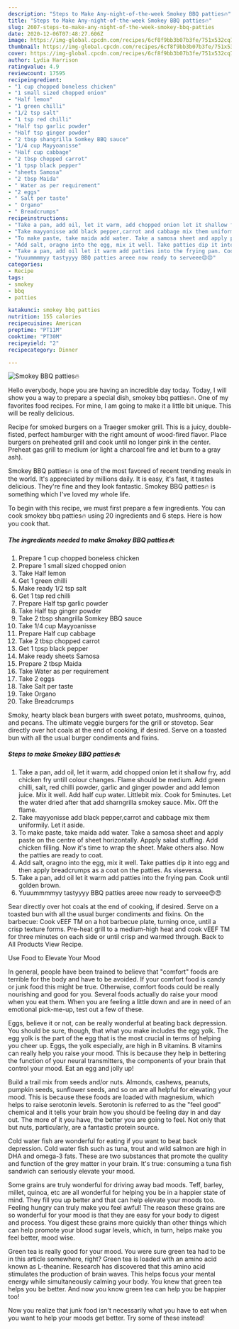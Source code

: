 ```yaml
---
description: "Steps to Make Any-night-of-the-week Smokey BBQ patties🔥"
title: "Steps to Make Any-night-of-the-week Smokey BBQ patties🔥"
slug: 2607-steps-to-make-any-night-of-the-week-smokey-bbq-patties
date: 2020-12-06T07:48:27.606Z
image: https://img-global.cpcdn.com/recipes/6cf8f9bb3b07b3fe/751x532cq70/smokey-bbq-patties🔥-recipe-main-photo.jpg
thumbnail: https://img-global.cpcdn.com/recipes/6cf8f9bb3b07b3fe/751x532cq70/smokey-bbq-patties🔥-recipe-main-photo.jpg
cover: https://img-global.cpcdn.com/recipes/6cf8f9bb3b07b3fe/751x532cq70/smokey-bbq-patties🔥-recipe-main-photo.jpg
author: Lydia Harrison
ratingvalue: 4.9
reviewcount: 17595
recipeingredient:
- "1 cup chopped boneless chicken"
- "1 small sized chopped onion"
- "Half lemon"
- "1 green chilli"
- "1/2 tsp salt"
- "1 tsp red chilli"
- "Half tsp garlic powder"
- "Half tsp ginger powder"
- "2 tbsp shangrilla Somkey BBQ sauce"
- "1/4 cup Mayyoanisse"
- "Half cup cabbage"
- "2 tbsp chopped carrot"
- "1 tpsp black pepper"
- "sheets Samosa"
- "2 tbsp Maida"
- " Water as per requirement"
- "2 eggs"
- " Salt per taste"
- " Organo"
- " Breadcrumps"
recipeinstructions:
- "Take a pan, add oil, let it warm, add chopped onion let it shallow fry, add chicken fry untill colour changes. Flame should be medium. Add green chilli, salt, red chilli powder, garlic and ginger powder and add lemon juice. Mix it well. Add half cup water. Littlebit mix. Cook for 5minutes. Let the water dried after that add sharngrilla smokey sauce. Mix. Off the flame."
- "Take mayyonisse add black pepper,carrot and cabbage mix them uniformily. Let it aside."
- "To make paste, take maida add water. Take a samosa sheet and apply paste on the centre of sheet horizontally. Appply salad stuffing. Add chicken filling. Now it&#39;s time to wrap the sheet. Make others also. Now the patties are ready to coat."
- "Add salt, oragno into the egg, mix it well. Take patties dip it into egg and then apply breadcrumps as a coat on the patties. As viseversa."
- "Take a pan, add oil let it warm add patties into the frying pan. Cook until golden brown."
- "Yuuummmmyy tastyyyy BBQ patties areee now ready to serveee😍😍"
categories:
- Recipe
tags:
- smokey
- bbq
- patties

katakunci: smokey bbq patties 
nutrition: 155 calories
recipecuisine: American
preptime: "PT11M"
cooktime: "PT30M"
recipeyield: "2"
recipecategory: Dinner

---
```



![Smokey BBQ patties🔥](https://img-global.cpcdn.com/recipes/6cf8f9bb3b07b3fe/751x532cq70/smokey-bbq-patties🔥-recipe-main-photo.jpg)

Hello everybody, hope you are having an incredible day today. Today, I will show you a way to prepare a special dish, smokey bbq patties🔥. One of my favorites food recipes. For mine, I am going to make it a little bit unique. This will be really delicious.

Recipe for smoked burgers on a Traeger smoker grill. This is a juicy, double-fisted, perfect hamburger with the right amount of wood-fired flavor. Place burgers on preheated grill and cook until no longer pink in the center. Preheat gas grill to medium (or light a charcoal fire and let burn to a gray ash).

Smokey BBQ patties🔥 is one of the most favored of recent trending meals in the world. It's appreciated by millions daily. It is easy, it's fast, it tastes delicious. They're fine and they look fantastic. Smokey BBQ patties🔥 is something which I've loved my whole life.


To begin with this recipe, we must first prepare a few ingredients. You can cook smokey bbq patties🔥 using 20 ingredients and 6 steps. Here is how you cook that.

<!--inarticleads1-->

##### The ingredients needed to make Smokey BBQ patties🔥:

1. Prepare 1 cup chopped boneless chicken
1. Prepare 1 small sized chopped onion
1. Take Half lemon
1. Get 1 green chilli
1. Make ready 1/2 tsp salt
1. Get 1 tsp red chilli
1. Prepare Half tsp garlic powder
1. Take Half tsp ginger powder
1. Take 2 tbsp shangrilla Somkey BBQ sauce
1. Take 1/4 cup Mayyoanisse
1. Prepare Half cup cabbage
1. Take 2 tbsp chopped carrot
1. Get 1 tpsp black pepper
1. Make ready sheets Samosa
1. Prepare 2 tbsp Maida
1. Take  Water as per requirement
1. Take 2 eggs
1. Take  Salt per taste
1. Take  Organo
1. Take  Breadcrumps


Smoky, hearty black bean burgers with sweet potato, mushrooms, quinoa, and pecans. The ultimate veggie burgers for the grill or stovetop. Sear directly over hot coals at the end of cooking, if desired. Serve on a toasted bun with all the usual burger condiments and fixins. 

<!--inarticleads2-->

##### Steps to make Smokey BBQ patties🔥:

1. Take a pan, add oil, let it warm, add chopped onion let it shallow fry, add chicken fry untill colour changes. Flame should be medium. Add green chilli, salt, red chilli powder, garlic and ginger powder and add lemon juice. Mix it well. Add half cup water. Littlebit mix. Cook for 5minutes. Let the water dried after that add sharngrilla smokey sauce. Mix. Off the flame.
1. Take mayyonisse add black pepper,carrot and cabbage mix them uniformily. Let it aside.
1. To make paste, take maida add water. Take a samosa sheet and apply paste on the centre of sheet horizontally. Appply salad stuffing. Add chicken filling. Now it&#39;s time to wrap the sheet. Make others also. Now the patties are ready to coat.
1. Add salt, oragno into the egg, mix it well. Take patties dip it into egg and then apply breadcrumps as a coat on the patties. As viseversa.
1. Take a pan, add oil let it warm add patties into the frying pan. Cook until golden brown.
1. Yuuummmmyy tastyyyy BBQ patties areee now ready to serveee😍😍


Sear directly over hot coals at the end of cooking, if desired. Serve on a toasted bun with all the usual burger condiments and fixins. On the barbecue: Cook vEEF TM on a hot barbecue plate, turning once, until a crisp texture forms. Pre-heat grill to a medium-high heat and cook vEEF TM for three minutes on each side or until crisp and warmed through. Back to All Products View Recipe. 

Use Food to Elevate Your Mood


In general, people have been trained to believe that "comfort" foods are terrible for the body and have to be avoided. If your comfort food is candy or junk food this might be true. Otherwise, comfort foods could be really nourishing and good for you. Several foods actually do raise your mood when you eat them. When you are feeling a little down and are in need of an emotional pick-me-up, test out a few of these.

Eggs, believe it or not, can be really wonderful at beating back depression. You should be sure, though, that what you make includes the egg yolk. The egg yolk is the part of the egg that is the most crucial in terms of helping you cheer up. Eggs, the yolk especially, are high in B vitamins. B vitamins can really help you raise your mood. This is because they help in bettering the function of your neural transmitters, the components of your brain that control your mood. Eat an egg and jolly up!

Build a trail mix from seeds and/or nuts. Almonds, cashews, peanuts, pumpkin seeds, sunflower seeds, and so on are all helpful for elevating your mood. This is because these foods are loaded with magnesium, which helps to raise serotonin levels. Serotonin is referred to as the "feel good" chemical and it tells your brain how you should be feeling day in and day out. The more of it you have, the better you are going to feel. Not only that but nuts, particularly, are a fantastic protein source.

Cold water fish are wonderful for eating if you want to beat back depression. Cold water fish such as tuna, trout and wild salmon are high in DHA and omega-3 fats. These are two substances that promote the quality and function of the grey matter in your brain. It's true: consuming a tuna fish sandwich can seriously elevate your mood. 

Some grains are truly wonderful for driving away bad moods. Teff, barley, millet, quinoa, etc are all wonderful for helping you be in a happier state of mind. They fill you up better and that can help elevate your moods too. Feeling hungry can truly make you feel awful! The reason these grains are so wonderful for your mood is that they are easy for your body to digest and process. You digest these grains more quickly than other things which can help promote your blood sugar levels, which, in turn, helps make you feel better, mood wise.

Green tea is really good for your mood. You were sure green tea had to be in this article somewhere, right? Green tea is loaded with an amino acid known as L-theanine. Research has discovered that this amino acid stimulates the production of brain waves. This helps focus your mental energy while simultaneously calming your body. You knew that green tea helps you be better. And now you know green tea can help you be happier too!

Now you realize that junk food isn't necessarily what you have to eat when you want to help your moods get better. Try some of these instead!

